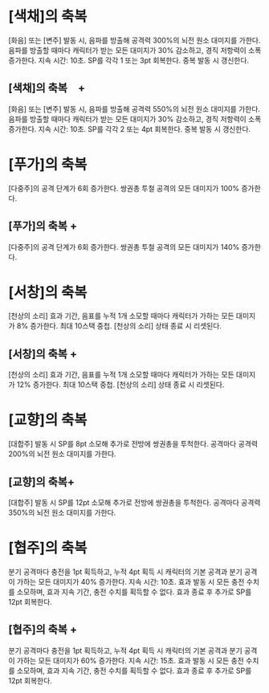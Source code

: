 # [색채]의 축복

[화음] 또는 [변주] 발동 시, 음파를 방출해 공격력 300%의 뇌전 원소 대미지를 가한다. 음파를 방출할 때마다 캐릭터가 받는 모든 대미지가 30% 감소하고, 경직 저항력이 소폭 증가한다. 지속 시간: 10초. SP를 각각 1 또는 3pt 회복한다. 중복 발동 시 갱신한다.

## [색채]의 축복　+

[화음] 또는 [변주] 발동 시, 음파를 방출해 공격력 550%의 뇌전 원소 대미지를 가한다. 음파를 방출할 때마다 캐릭터가 받는 모든 대미지가 30% 감소하고, 경직 저항력이 소폭 증가한다. 지속 시간: 10초. SP를 각각 2 또는 4pt 회복한다. 중복 발동 시 갱신한다.

# [푸가]의 축복

[다중주]의 공격 단계가 6회 증가한다. 쌍권총 투철 공격의 모든 대미지가 100% 증가한다.

## [푸가]의 축복 +

[다중주]의 공격 단계가 6회 증가한다. 쌍권총 투철 공격의 모든 대미지가 140% 증가한다.

# [서창]의 축복

[천상의 소리] 효과 기간, 음표를 누적 1개 소모할 때마다 캐릭터가 가하는 모든 대미지가 8% 증가한다. 최대 10스택 중첩. [천상의 소리] 상태 종료 시 리셋된다.

## [서창]의 축복 +

[천상의 소리] 효과 기간, 음표를 누적 1개 소모할 때마다 캐릭터가 가하는 모든 대미지가 12% 증가한다. 최대 10스택 중첩. [천상의 소리] 상태 종료 시 리셋된다.

# [교향]의 축복

[대합주] 발동 시 SP를 8pt 소모해 추가로 전방에 쌍권총을 투척한다. 공격마다 공격력 200%의 뇌전 원소 대미지를 가한다.

## [교향]의 축복+

[대합주] 발동 시 SP를 12pt 소모해 추가로 전방에 쌍권총을 투척한다. 공격마다 공격력 350%의 뇌전 원소 대미지를 가한다.

# [협주]의 축복

분기 공격마다 충전을 1pt 획득하고, 누적 4pt 획득 시 캐릭터의 기본 공격과 분기 공격이 가하는 모든 대미지가 40% 증가한다. 지속 시간: 10초. 효과 발동 시 모든 충전 수치를 소모하며, 효과 지속 기간, 충전 수치를 획득할 수 없다. 효과 종료 후 추가로 SP를 12pt 회복한다.

## [협주]의 축복 +

분기 공격마다 충전을 1pt 획득하고, 누적 4pt 획득 시 캐릭터의 기본 공격과 분기 공격이 가하는 모든 대미지가 60% 증가한다. 지속 시간: 15초. 효과 발동 시 모든 충전 수치를 소모하며, 효과 지속 기간, 충전 수치를 획득할 수 없다. 효과 종료 후 추가로 SP를 12pt 회복한다.
